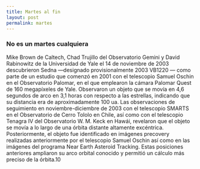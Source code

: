 ```yaml
---
title: Martes al fin
layout: post
permalink: martes
---
```


### No es un martes cualquiera

Mike Brown de Caltech, Chad Trujillo del Observatorio Gemini y David Rabinowitz de la Universidad de Yale el 14 de noviembre de 2003 descubrieron Sedna —designado provisionalmente 2003 VB1220​ — como parte de un estudio que comenzó en 2001 con el telescopio Samuel Oschin en el Observatorio Palomar, en el que emplearon la cámara Palomar Quest de 160 megapíxeles de Yale. Observaron un objeto que se movía en 4,6 segundos de arco en 3,1 horas con respecto a las estrellas, indicando que su distancia era de aproximadamente 100 ua. Las observaciones de seguimiento en noviembre-diciembre de 2003 con el telescopio SMARTS en el Observatorio de Cerro Tololo en Chile, así como con el telescopio Tenagra IV del Observatorio W. M. Keck en Hawái, revelaron que el objeto se movía a lo largo de una órbita distante altamente excéntrica. Posteriormente, el objeto fue identificado en imágenes precovery realizadas anteriormente por el telescopio Samuel Oschin así como en las imágenes del programa Near Earth Asteroid Tracking. Estas posiciones anteriores ampliaron su arco orbital conocido y permitió un cálculo más preciso de la órbita.10